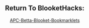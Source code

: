 <!-- Down -->
<center>
    <h2>
        Return To BlooketHacks:
    </h2>
    <p>
        <a href="https://dawnerror.github.io/APC-Betta-Blooket-Bookmarklets/">
            APC-Betta-Blooket-Bookmarklets
        </a>
    </p>
</center>
